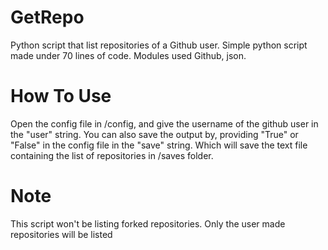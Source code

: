 # GetRepo
Python script that list repositories of a Github user. Simple python script made under 70 lines of code. Modules used Github, json.

# How To Use
Open the config file in /config, and give the username of the github user in the "user" string.
You can also save the output by, providing "True" or "False" in the config file in the "save" string. Which will save the text file containing the list of repositories in /saves folder.

# Note
This script won't be listing forked repositories. Only the user made repositories will be listed
